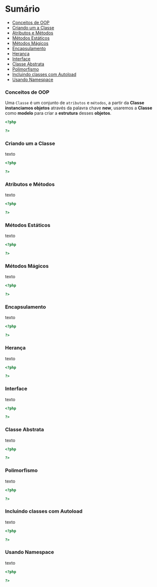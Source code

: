 # Sumário

- [Conceitos de OOP](#conceitos-de-oop)
- [Criando um a Classe](#criando-um-a-classe)
- [Atributos e Métodos](#atributos-e-métodos)
- [Métodos Estáticos](#métodos-estáticos)
- [Métodos Mágicos](#métodos-mágicos)
- [Encapsulamento](#encapsulamento)
- [Herança](#herança)
- [Interface](#interface)
- [Classe Abstrata](#classe-abstrata)
- [Polimorfismo](#polimorfismo)
- [Incluindo classes com Autoload](#incluindo-classes-com-autoload)
- [Usando Namespace](#usando-namespace)

### Conceitos de OOP

Uma `Classe` é um conjunto de `atributos` e `métodos`, a partir da **Classe**
**instanciamos objetos** através da palavra chave **new**, usaremos a **Classe** como **modelo** para criar a **estrutura** desses **objetos**.

```php
<?php

?>
```

### Criando um a Classe

texto

```php
<?php

?>
```

### Atributos e Métodos

texto

```php
<?php

?>
```

### Métodos Estáticos

texto

```php
<?php

?>
```

### Métodos Mágicos

texto

```php
<?php

?>
```

### Encapsulamento

texto

```php
<?php

?>
```

### Herança

texto

```php
<?php

?>
```

### Interface

texto

```php
<?php

?>
```

### Classe Abstrata

texto

```php
<?php

?>
```

### Polimorfismo

texto

```php
<?php

?>
```

### Incluindo classes com Autoload

texto

```php
<?php

?>
```

### Usando Namespace

texto

```php
<?php

?>
```
